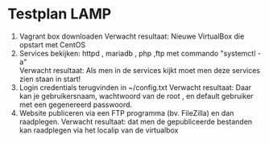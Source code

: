 # Testplan LAMP

1. Vagrant box downloaden 
	Verwacht resultaat: Nieuwe VirtualBox die opstart met CentOS
2. Services bekijken: httpd , mariadb , php ,ftp met commando "systemctl -a"	
	Verwacht resultaat: Als men in de services kijkt moet men deze services zien staan in start!
3. Login credentials terugvinden in ~/config.txt
	Verwacht resultaat: Daar kan je gebruikersnaam, wachtwoord van de root , en default gebruiker met een gegenereerd passwoord. 
4. Website publiceren via een FTP programma (bv. FileZilla) en dan raadplegen.
	Verwacht resultaat: dat men de gepubliceerde bestanden kan raadplegen via het localip van de virtualbox
